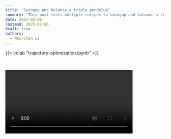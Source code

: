 ```yaml
---
title: "Swingup and balance a triple pendulum"
summary: "This post tests multiple recipes to swingup and balance a triple pendulum."
date: 2025-02-06
lastmod: 2025-02-06
draft: true
authors:
  - Wei-Chen Li
---
```



{{< colab "trajectory-optimization.ipynb" >}}

<br>

<video controls width="400px" class="media"><source src="videos/triple-pendulum.mp4" type="video/mp4"></video>